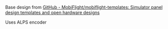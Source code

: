 Base design from [GitHub - MobiFlight/mobiflight-templates: Simulator panel design templates and open hardware designs](https://github.com/MobiFlight/mobiflight-templates)



Uses ALPS encoder


